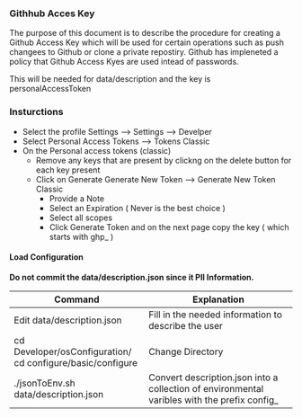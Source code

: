 ### Githhub Acces Key
The purpose of this document is to describe the procedure for creating a Github Access Key which will be used for certain operations such as push changees to Github or clone a private repostiry.
Github has impleneted a policy that Github Access Kyes are used intead of passwords.

This will be needed for data/description and the key is personalAccessToken

### Insturctions
- Select the profile Settings --> Settings --> Develper
- Select Personal Access Tokens --> Tokens Classic
- On the Personal access tokens (classic)
  * Remove any keys that are present by clickng on the delete button for each key present
  * Click on Generate Generate New Token --> Generate New Token Classic
    + Provide a Note
    + Select an Expiration ( Never is the best choice )
    + Select all scopes
    + Click Generate Token and on the next page copy the key ( which starts with ghp_ )

#### Load Configuration
<b>Do not commit the data/description.json since it PII Information.</b>

|Command                                                                                  | Explanation                                                                                                |
|-----------------------------------------------------------------------------------------|------------------------------------------------------------------------------------------------------------|
| Edit data/description.json                                                              | Fill in the needed information to describe the user                                                        |
| cd Developer/osConfiguration/<br>cd configure/basic/configure                           | Change Directory                                                                                           |
| ./jsonToEnv.sh data/description.json                                                    | Convert description.json into a collection of environmental varibles with the prefix config_               |
